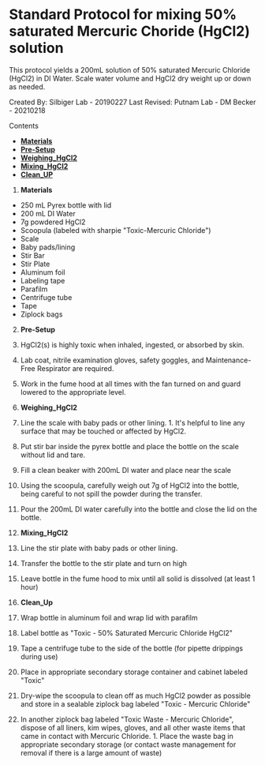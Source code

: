 # Standard Protocol for mixing 50% saturated Mercuric Choride (HgCl2) solution

This protocol yields a 200mL solution of 50% saturated Mercuric Chloride (HgCl2) in DI Water.  Scale water volume and HgCl2 dry weight up or down as needed.

Created By: Silbiger Lab - 20190227
Last Revised: Putnam Lab - DM Becker - 20210218

Contents
- [**Materials**](#Materials)
- [**Pre-Setup**](#Pre-Setup)
- [**Weighing_HgCl2**](#Weighing_HgCl2)
- [**Mixing_HgCl2**](#Mixing_HgCl2)
- [**Clean_UP**](#Clean_Up)
 
 
1. <a name="Materials"></a> **Materials**
  - 250 mL Pyrex bottle with lid
  - 200 mL DI Water
  - 7g powdered HgCl2
  - Scoopula (labeled with sharpie "Toxic-Mercuric Chloride")
  - Scale
  - Baby pads/lining
  - Stir Bar
  - Stir Plate
  - Aluminum foil
  - Labeling tape
  - Parafilm
  - Centrifuge tube
  - Tape
  - Ziplock bags
  
2. <a name="Pre-Setup"></a> **Pre-Setup**
  1. HgCl2(s) is highly toxic when inhaled, ingested, or absorbed by skin.
  1. Lab coat, nitrile examination gloves, safety goggles, and Maintenance-Free Respirator are required.
  1. Work in the fume hood at all times with the fan turned on and guard lowered to the appropriate level.
  
3. <a name="Weighing_HgCl2"></a> **Weighing_HgCl2**
  1. Line the scale with baby pads or other lining.
    1. It's helpful to line any surface that may be touched or affected by HgCl2.
  1. Put stir bar inside the pyrex bottle and place the bottle on the scale without lid and tare.
  1. Fill a clean beaker with 200mL DI water and place near the scale
  1. Using the scoopula, carefully weigh out 7g of HgCl2 into the bottle, being careful to not spill the powder during the transfer.
  1. Pour the 200mL DI water carefully into the bottle and close the lid on the bottle.
  
4. <a name="Mixing_HgCl2"></a> **Mixing_HgCl2**
  1. Line the stir plate with baby pads or other lining.
  1. Transfer the bottle to the stir plate and turn on high
  1. Leave bottle in the fume hood to mix until all solid is dissolved (at least 1 hour)
  
5. <a name="Clean_Up"></a> **Clean_Up**
  1. Wrap bottle in aluminum foil and wrap lid with parafilm
  1. Label bottle as "Toxic - 50% Saturated Mercuric Chloride HgCl2"
  1. Tape a centrifuge tube to the side of the bottle (for pipette drippings during use)
  1. Place in appropriate secondary storage container and cabinet labeled "Toxic"
  1. Dry-wipe the scoopula to clean off as much HgCl2 powder as possible and store in a sealable ziplock bag labeled "Toxic - Mercuric Chloride"
  1. In another ziplock bag labeled "Toxic Waste - Mercuric Chloride", dispose of all liners, kim wipes, gloves, and all other waste items that came in contact with Mercuric Chloride.
    1. Place the waste bag in appropriate secondary storage (or contact waste management for removal if there is a large amount of waste)
  
